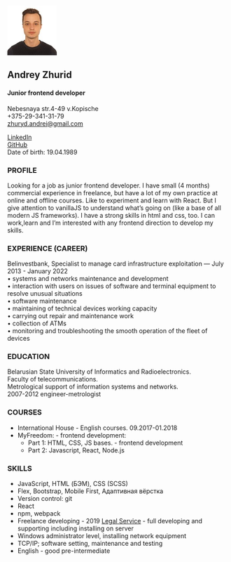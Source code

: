 ![Zhuryd Andrei](zhuryd.jpg)
## Andrey Zhurid  

#### Junior frontend developer

Nebesnaya str.4-49 v.Kopische  
+375-29-341-31-79  
zhuryd.andrei@gmail.com


[LinkedIn](https://www.linkedin.com/in/andreizhuryd-b552b9155/)  
[GitHub](https://github.com/ZhurydAndrei)  
Date of birth: 19.04.1989

### PROFILE  
Looking for a job as junior frontend developer. I have small (4 months) commercial experience in freelance, but have a lot of my own practice at online and offline courses. Like to experiment and learn with React. But I give attention to vanillaJS to understand what’s going on (like a base of all modern JS frameworks). I have a strong skills in html and css, too. I can work,learn and I’m interested with any frontend direction to develop my skills.  

### EXPERIENCE (CAREER)
Belinvestbank, Specialist to manage card infrastructure exploitation — July 2013 - January 2022  
• systems and networks maintenance and development  
• interaction with users on issues of software and terminal equipment to resolve unusual situations  
• software maintenance  
• maintaining of technical devices working capacity  
• carrying out repair and maintenance work  
• collection of ATMs  
• monitoring and troubleshooting the smooth operation of the fleet of devices  

### EDUCATION
Belarusian State University of Informatics and Radioelectronics.  
Faculty of telecommunications.  
Metrological support of information systems and networks.  
2007-2012 engineer-metrologist

### COURSES
* International House - English courses. 09.2017-01.2018  
* MyFreedom: - frontend development:  
  * Part 1: HTML, CSS, JS bases. - frontend development  
  * Part 2: Javascript, React, Node.js

### SKILLS
* JavaScript, HTML (БЭМ), CSS (SCSS)  
* Flex, Bootstrap, Mobile First, Адаптивная вёрстка  
* Version control: git  
* React   
* npm, webpack  
* Freelance developing - 2019 [Legal Service](https://legal-service.by) - full developing and supporting including installing on server  
* Windows administrator level, installing network equipment  
* TCP/IP; software setting, maintenance and testing  
* English - good pre-intermediate  


